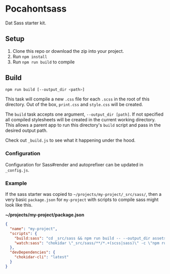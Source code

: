 # Pocahontsass

Dat Sass starter kit.

## Setup

1. Clone this repo or download the zip into your project.
2. Run `npm install`
3. Run `npm run build` to compile

## Build

```bash
npm run build [--output_dir <path>]
```

This task will compile a new `.css` file for each `.scss` in the root of this directory. Out of the box, `print.css` and `style.css` will be created.

The `build` task accepts one argument, `--output_dir [path]`. If not specified all compiled stylesheets will be created in the current working directory. This allows a parent app to run this directory's `build` script and pass in the desired output path.

Check out `_build.js` to see what it happening under the hood.

### Configuration

Configuration for Sass#render and autoprefixer can be updated in `_config.js`.

### Example

If the sass starter was copied to `~/projects/my-project/_src/sass/`, then a very basic `package.json` for `my-project` with scripts to compile sass might look like this.

**~/projects/my-project/package.json**

```json
{
  "name": "my-project",
  "scripts": {
    "build:sass": "cd _src/sass && npm run build -- --output_dir assets/css/",
    "watch:sass": "chokidar \"_src/sass/**/*.+(scss|sass)\" -c \"npm run build:sass\""
  },
  "devDependencies": {
    "chokidar-cli": "latest"
  }
}
```
